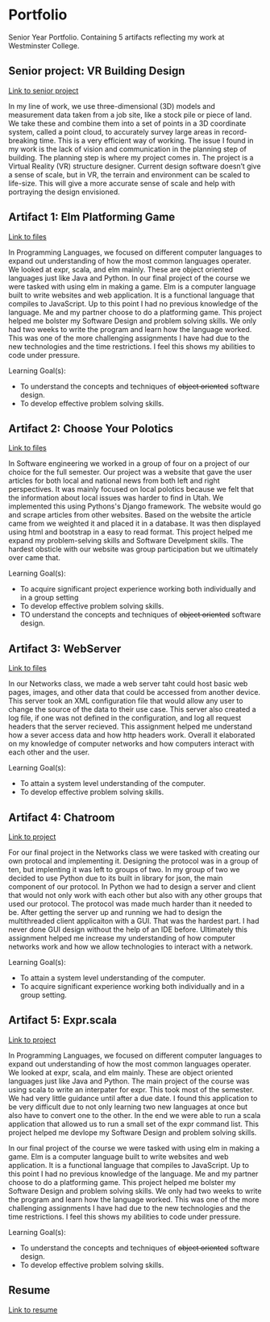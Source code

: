 # Portfolio
Senior Year Portfolio. Containing 5 artifacts reflecting my work at Westminster College.

## Senior project: VR Building Design
[Link to senior project](https://github.com/Yetti95/Alpha-VR-Blueprints)

In my line of work, we use three-dimensional (3D) models and measurement data taken from a job site, like a stock pile or piece of land. We take these and combine them into a set of points in a 3D coordinate system, called a point cloud, to accurately survey large areas in record-breaking time. This is a very efficient way of working. The issue I found in my work is the lack of vision and communication in the planning step of building. The planning step is where my project comes in. The project is a Virtual Reality (VR) structure designer. Current design software doesn’t give a sense of scale, but in VR, the terrain and environment can be scaled to life-size. This will give a more accurate sense of scale and help with portraying the design envisioned.

## Artifact 1: Elm Platforming Game
[Link to files](https://github.com/Yetti95/Blockio.github.io)

In Programming Languages, we focused on different computer languages to expand out understanding of how the most common languages operater. We looked at expr, scala, and elm mainly. These are object oriented languages just like Java and Python. In our final project of the course we were tasked with using elm in making a game. Elm is a computer language built to write websites and web application. It is a functional language that compiles to JavaScript. Up to this point I had no previous knowledge of the language. Me and my partner choose to do a platforming game. This project helped me bolster my Software Design and problem solving skills. We only had two weeks to write the program and learn how the language worked. This was one of the more challenging assignments I have had due to the new technologies and the time restrictions. I feel this shows my abilities to code under pressure.

Learning Goal(s):
* To understand the concepts and techniques of <del>object oriented</del> software design.
* To develop effective problem solving skills.



## Artifact 2: Choose Your Polotics
[Link to files](https://github.com/Yetti95/Choose_Your_Polotics)

In Software engineering we worked in a group of four on a project of our choice for the full semester. Our project was a website that gave the user articles for both local and national news from both left and right perspectives. It was mainly focused on local polotics because we felt that the information about local issues was harder to find in Utah. We implemented this using Pythons's Django framework. The website would go and scrape articles from other websites. Based on the website the article came from we weighted it and placed it in a database. It was then displayed using html and bootstrap in a easy to read format. This project helped me expand my problem-selving skills and Software Develpment skills. The hardest obsticle with our website was group participation but we ultimately over came that.

Learning Goal(s):
* To acquire significant project experience working both individually and in a group setting
* To develop effective problem solving skills.
* TO understand the concepts and techniques of <del>object oriented</del> software design.



## Artifact 3: WebServer
[Link to files](https://github.com/Yetti95/Webserver)

In our Networks class, we made a web server taht could host basic web pages, images, and other data that could be accessed from another device. This server took an XML configuration file that would allow any user to change the source of the data to their use case. This server also created a log file, if one was not defined in the configuration, and log all request headers that the server recieved. This assignment helped me understand how a sever access data and how http headers work. Overall it elaborated on my knowledge of computer networks and how computers interact with each other and the user.

Learning Goal(s):
* To attain a system level understanding of the computer.
* To develop effective problem solving skills.



## Artifact 4: Chatroom
[Link to project](https://github.com/Yetti95/ChatRoom)

For our final project in the Networks class we were tasked with creating our own protocal and implementing it. Designing the protocol was in a group of ten, but implenting it was left to groups of two. In my group of two we decided to use Python due to its built in library for json, the main component of our protocol. In Python we had to design a server and client that would not only work with each other but also with any other groups that used our protocol. The protocol was made much harder than it needed to be. After getting the server up and running we had to design the multithreaded client applicaiton with a GUI. That was the hardest part. I had never done GUI design without the help of an IDE before. Ultimately this assignment helped me increase my understanding of how computer networks work and how we allow technologies to interact with a network. 

Learning Goal(s):
* To attain a system level understanding of the computer.
* To acquire significant experience working both individually and in a group setting.



## Artifact 5: Expr.scala
[Link to project](https://github.com/Yetti95/Portfolio/blob/master/expr.scala)

In Programming Languages, we focused on different computer languages to expand out understanding of how the most common languages operater. We looked at expr, scala, and elm mainly. These are object oriented languages just like Java and Python. The main project of the course was using scala to write an interpater for expr. This took most of the semester. We had very little guidance until after a due date. I found this application to be very difficult due to not only learning two new languages at once but also have to convert one to the other. In the end we were able to run a scala application that allowed us to run a small set of the expr command list. This project helped me devlope my Software Design and problem solving skills.


In our final project of the course we were tasked with using elm in making a game. Elm is a computer language built to write websites and web application. It is a functional language that compiles to JavaScript. Up to this point I had no previous knowledge of the language. Me and my partner choose to do a platforming game. This project helped me bolster my Software Design and problem solving skills. We only had two weeks to write the program and learn how the language worked. This was one of the more challenging assignments I have had due to the new technologies and the time restrictions. I feel this shows my abilities to code under pressure.

Learning Goal(s):
* To understand the concepts and techniques of <del>object oriented</del> software design.
* To develop effective problem solving skills.



## Resume
[Link to resume](https://github.com/Yett95/Portofolio/blob/master/Resume.pdf)


